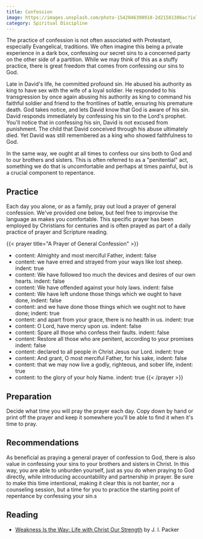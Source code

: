 ```yaml
---
title: Confession
image: https://images.unsplash.com/photo-1542046398918-2d21581386ac?ixlib=rb-1.2.1&ixid=eyJhcHBfaWQiOjEyMDd9&auto=format&fit=crop&w=800&h=400&q=80
category: Spiritual Discipline
---
```


The practice of confession is not often associated with Protestant, especially Evangelical, traditions. We often imagine this being a private experience in a dark box, confessing our secret sins to a concerned party on the other side of a partition. While we may think of this as a stuffy practice, there is great freedom that comes from confessing our sins to God.

Late in David's life, he committed profound sin. He abused his authority as king to have sex with the wife of a loyal soldier. He responded to his transgression by once again abusing his authority as king to command his faithful soldier and friend to the frontlines of battle, ensuring his premature death. God takes notice, and lets David know that God is aware of his sin. David responds immediately by confessing his sin to the Lord's prophet. You'll notice that in confessing his sin, David is not excused from punishment. The child that David conceived through his abuse ultimately died. Yet David was still remembered as a king who showed faithfulness to God.

In the same way, we ought at all times to confess our sins both to God and to our brothers and sisters. This is often referred to as a "penitential" act, something we do that is uncomfortable and perhaps at times painful, but is a crucial component to repentance.

## Practice

Each day you alone, or as a family, pray out loud a prayer of general confession. We've provided one below, but feel free to improvise the language as makes you comfortable. This specific prayer has been employed by Christians for centuries and is often prayed as part of a daily practice of prayer and Scripture reading.

{{< prayer title="A Prayer of General Confession" >}}
- content: Almighty and most merciful Father,
  indent: false
- content: we have erred and strayed from your ways like lost sheep.
  indent: true
- content: We have followed too much the devices and desires of our own hearts.
  indent: false
- content: We have offended against your holy laws.
  indent: false
- content: We have left undone those things which we ought to have done,
  indent: false
- content: and we have done those things which we ought not to have done;
  indent: true
- content: and apart from your grace, there is no health in us.
  indent: true
- content: O Lord, have mercy upon us.
  indent: false
- content: Spare all those who confess their faults.
  indent: false
- content: Restore all those who are penitent, according to your promises
  indent: false
- content: declared to all people in Christ Jesus our Lord.
  indent: true
- content: And grant, O most merciful Father, for his sake,
  indent: false
- content: that we may now live a godly, righteous, and sober life,
  indent: true
- content: to the glory of your holy Name.
  indent: true
{{< /prayer >}}

## Preparation

Decide what time you will pray the prayer each day. Copy down by hand or print off the prayer and keep it somewhere you'll be able to find it when it's time to pray.

## Recommendations

As beneficial as praying a general prayer of confession to God, there is also value in confessing your sins to your brothers and sisters in Christ. In this way, you are able to unburden yourself, just as you do when praying to God directly, while introducing accountability and partnership in prayer. Be sure to make this time intentional, making it clear this is not banter, nor a counseling session, but a time for you to practice the starting point of repentance by confessing your sin.s

## Reading

- [Weakness Is the Way: Life with Christ Our Strength](https://www.amazon.com/Weakness-Way-Life-Christ-Strength/dp/1433536838) by J. I. Packer
